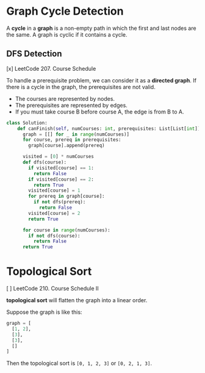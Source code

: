# Graph Cycle Detection

A **cycle** in a **graph** is a non-empty path in which the first and last nodes are the same. A graph is cyclic if it contains a cycle.

## DFS Detection

[x] LeetCode 207. Course Schedule

To handle a prerequisite problem, we can consider it as a **directed graph**. If there is a cycle in the graph, the prerequisites are not valid.

- The courses are represented by nodes.
- The prerequisites are represented by edges.
- If you must take course B before course A, the edge is from B to A.

```python
class Solution:
    def canFinish(self, numCourses: int, prerequisites: List[List[int]]) -> bool:
      graph = [[] for _ in range(numCourses)]
      for course, prereq in prerequisites:
        graph[course].append(prereq)

      visited = [0] * numCourses
      def dfs(course):
        if visited[course] == 1:
          return False
        if visited[course] == 2:
          return True
        visited[course] = 1
        for prereq in graph[course]:
          if not dfs(prereq):
            return False
        visited[course] = 2
        return True

      for course in range(numCourses):
        if not dfs(course):
          return False
      return True

```

# Topological Sort

[ ] LeetCode 210. Course Schedule II

**topological sort** will flatten the graph into a linear order.

Suppose the graph is like this:

```python
graph = [
  [1, 2],
  [3],
  [3],
  []
]
```

Then the topological sort is `[0, 1, 2, 3]` or `[0, 2, 1, 3]`.
